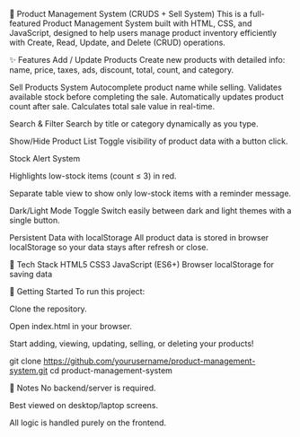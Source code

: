 🛒 Product Management System (CRUDS + Sell System)
This is a full-featured Product Management System built with HTML, CSS, and JavaScript, designed to help users manage product inventory efficiently with Create, Read, Update, and Delete (CRUD) operations.

✨ Features
Add / Update Products
Create new products with detailed info: name, price, taxes, ads, discount, total, count, and category.

Sell Products System
  Autocomplete product name while selling.
  Validates available stock before completing the sale.
  Automatically updates product count after sale.
  Calculates total sale value in real-time.

Search & Filter
Search by title or category dynamically as you type.

Show/Hide Product List
Toggle visibility of product data with a button click.

Stock Alert System

  Highlights low-stock items (count ≤ 3) in red.
  
  Separate table view to show only low-stock items with a reminder message.

Dark/Light Mode Toggle
Switch easily between dark and light themes with a single button.

Persistent Data with localStorage
All product data is stored in browser localStorage so your data stays after refresh or close.

📁 Tech Stack
HTML5
CSS3
JavaScript (ES6+)
Browser localStorage for saving data

🚀 Getting Started
To run this project:

Clone the repository.

Open index.html in your browser.

Start adding, viewing, updating, selling, or deleting your products!

git clone https://github.com/yourusername/product-management-system.git
cd product-management-system

📌 Notes
No backend/server is required.

Best viewed on desktop/laptop screens.

All logic is handled purely on the frontend.
